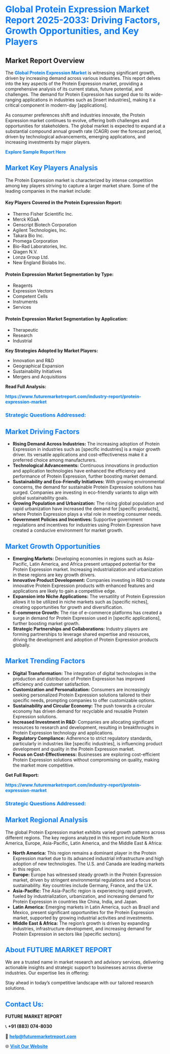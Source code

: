 <h1 style="color: #007BFF;">Global Protein Expression Market Report 2025-2033: Driving Factors, Growth Opportunities, and Key Players</h1>

<section id="overview">
<h2>Market Report Overview</h2>
<p>The <a href="https://www.futuremarketreport.com/industry-report/protein-expression-market" style="color: #007BFF; text-decoration: none;"><strong>Global Protein Expression Market</strong></a> is witnessing significant growth, driven by increasing demand across various industries. This report delves into the key aspects of the Protein Expression market, providing a comprehensive analysis of its current status, future potential, and challenges. The demand for Protein Expression has surged due to its wide-ranging applications in industries such as [insert industries], making it a critical component in modern-day [applications].</p>
<p>As consumer preferences shift and industries innovate, the Protein Expression market continues to evolve, offering both challenges and opportunities for stakeholders. The global market is expected to expand at a substantial compound annual growth rate (CAGR) over the forecast period, driven by technological advancements, emerging applications, and increasing investments by major players.</p>
</section>

<section id="overview">
<p><a href="https://www.futuremarketreport.com/request-sample/reportId=58299" style="color: #007BFF; text-decoration: none;"><strong>Explore Sample Report Here</strong></a></p>
</section>

<section id="key-players">
<h2 style="color: #007BFF;">Market Key Players Analysis</h2>
<p>The Protein Expression market is characterized by intense competition among key players striving to capture a larger market share. Some of the leading companies in the market include:</p>
<h4>Key Players Covered in the Protein Expression Report:</h4>
<ul><li>Thermo Fisher Scientific Inc.</li><li>Merck KGaA</li><li>Genscript Biotech Corporation</li><li>Agilent Technologies, Inc.</li><li>Takara Bio Inc.</li><li>Promega Corporation</li><li>Bio-Rad Laboratories, Inc.</li><li>Qiagen N.V.</li><li>Lonza Group Ltd.</li><li>New England Biolabs Inc.</li></ul>
<h4>Protein Expression Market Segmentation by Type:</h4>
<ul><li>Reagents</li><li>Expression Vectors</li><li>Competent Cells</li><li>Instruments</li><li>Services</li></ul>

<h4>Protein Expression Market Segmentation by Application:</h4>
<ul><li>Therapeutic</li><li>Research</li><li>Industrial</li></ul>
<p><strong>Key Strategies Adopted by Market Players:</strong></p>
<ul>
<li>Innovation and R&D</li>
<li>Geographical Expansion</li>
<li>Sustainability Initiatives</li>
<li>Mergers and Acquisitions</li>
</ul>
</section>

<section>
<p><strong>Read Full Analysis: </strong></p><a href="https://www.futuremarketreport.com/industry-report/protein-expression-market" style="color: #007BFF; text-decoration: none;"><strong>https://www.futuremarketreport.com/industry-report/protein-expression-market</strong></a>
<h3 style="color: #007BFF;">Strategic Questions Addressed:</h3>
</section>

<section id="driving-factors">
<h2 style="color: #007BFF;">Market Driving Factors</h2>
<ul>
<li><strong>Rising Demand Across Industries:</strong> The increasing adoption of Protein Expression in industries such as [specific industries] is a major growth driver. Its versatile applications and cost-effectiveness make it a preferred choice among manufacturers.</li>
<li><strong>Technological Advancements:</strong> Continuous innovations in production and application technologies have enhanced the efficiency and performance of Protein Expression, further boosting market demand.</li>
<li><strong>Sustainability and Eco-Friendly Initiatives:</strong> With growing environmental concerns, the demand for sustainable Protein Expression solutions has surged. Companies are investing in eco-friendly variants to align with global sustainability goals.</li>
<li><strong>Growing Population and Urbanization:</strong> The rising global population and rapid urbanization have increased the demand for [specific products], where Protein Expression plays a vital role in meeting consumer needs.</li>
<li><strong>Government Policies and Incentives:</strong> Supportive government regulations and incentives for industries using Protein Expression have created a conducive environment for market growth.</li>
</ul>
</section>

<section id="growth-opportunities">
<h2 style="color: #007BFF;">Market Growth Opportunities</h2>
<ul>
<li><strong>Emerging Markets:</strong> Developing economies in regions such as Asia-Pacific, Latin America, and Africa present untapped potential for the Protein Expression market. Increasing industrialization and urbanization in these regions are key growth drivers.</li>
<li><strong>Innovative Product Development:</strong> Companies investing in R&D to create innovative Protein Expression products with enhanced features and applications are likely to gain a competitive edge.</li>
<li><strong>Expansion into Niche Applications:</strong> The versatility of Protein Expression allows it to be utilized in niche markets such as [specific niches], creating opportunities for growth and diversification.</li>
<li><strong>E-commerce Growth:</strong> The rise of e-commerce platforms has created a surge in demand for Protein Expression used in [specific applications], further boosting market growth.</li>
<li><strong>Strategic Partnerships and Collaborations:</strong> Industry players are forming partnerships to leverage shared expertise and resources, driving the development and adoption of Protein Expression products globally.</li>
</ul>
</section>

<section id="trending-factors">
<h2 style="color: #007BFF;">Market Trending Factors</h2>
<ul>
<li><strong>Digital Transformation:</strong> The integration of digital technologies in the production and distribution of Protein Expression has improved efficiency and customer satisfaction.</li>
<li><strong>Customization and Personalization:</strong> Consumers are increasingly seeking personalized Protein Expression solutions tailored to their specific needs, prompting companies to offer customizable options.</li>
<li><strong>Sustainability and Circular Economy:</strong> The push towards a circular economy has driven demand for recyclable and reusable Protein Expression solutions.</li>
<li><strong>Increased Investment in R&D:</strong> Companies are allocating significant resources to research and development, resulting in breakthroughs in Protein Expression technology and applications.</li>
<li><strong>Regulatory Compliance:</strong> Adherence to strict regulatory standards, particularly in industries like [specific industries], is influencing product development and quality in the Protein Expression market.</li>
<li><strong>Focus on Cost-Effectiveness:</strong> Businesses are exploring cost-efficient Protein Expression solutions without compromising on quality, making the market more competitive.</li>
</ul>
</section>

<section>
<p><strong>Get Full Report: </strong></p><a href="https://www.futuremarketreport.com/industry-report/protein-expression-market" style="color: #007BFF; text-decoration: none;"><strong>https://www.futuremarketreport.com/industry-report/protein-expression-market</strong></a>
<h3 style="color: #007BFF;">Strategic Questions Addressed:</h3>
</section>


<section id="regional-analysis">
<h2 style="color: #007BFF;">Market Regional Analysis</h2>
<p>The global Protein Expression market exhibits varied growth patterns across different regions. The key regions analyzed in this report include North America, Europe, Asia-Pacific, Latin America, and the Middle East & Africa:</p>
<ul>
<li><strong>North America:</strong> This region remains a dominant player in the Protein Expression market due to its advanced industrial infrastructure and high adoption of new technologies. The U.S. and Canada are leading markets in this region.</li>
<li><strong>Europe:</strong> Europe has witnessed steady growth in the Protein Expression market, driven by stringent environmental regulations and a focus on sustainability. Key countries include Germany, France, and the U.K.</li>
<li><strong>Asia-Pacific:</strong> The Asia-Pacific region is experiencing rapid growth, fueled by industrialization, urbanization, and increasing demand for Protein Expression in countries like China, India, and Japan.</li>
<li><strong>Latin America:</strong> Emerging markets in Latin America, such as Brazil and Mexico, present significant opportunities for the Protein Expression market, supported by growing industrial activities and investments.</li>
<li><strong>Middle East & Africa:</strong> The region’s growth is driven by expanding industries, infrastructure development, and increasing demand for Protein Expression in sectors like [specific sectors].</li>
</ul>
</section>

<footer>
<h2 style="color: #007BFF;">About FUTURE MARKET REPORT</h2>
<p>We are a trusted name in market research and advisory services, delivering actionable insights and strategic support to businesses across diverse industries. Our expertise lies in offering:</p>

<p>Stay ahead in today’s competitive landscape with our tailored research solutions.</p>

<h2 style="color: #007BFF;">Contact Us:</h2>
<p><strong>FUTURE MARKET REPORT</strong></p>
<p>📞 <strong>+91 (883) 074-8030</strong></p>
<p>📧 <strong><a href="mailto:help@futuremarketreport.com" style="color: #007BFF;">help@futuremarketreport.com</a></strong></p>
<p>🌐 <strong><a href="https://www.futuremarketreport.com/" style="color: #007BFF;">Visit Our Website</a></strong></p>
</footer>